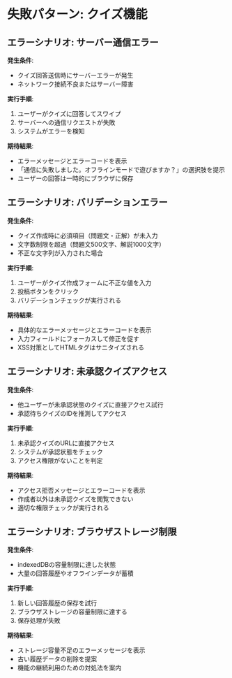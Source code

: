 # 失敗パターン: クイズ機能

## エラーシナリオ: サーバー通信エラー

**発生条件**:

- クイズ回答送信時にサーバーエラーが発生
- ネットワーク接続不良またはサーバー障害

**実行手順**:

1. ユーザーがクイズに回答してスワイプ
2. サーバーへの通信リクエストが失敗
3. システムがエラーを検知

**期待結果**:

- エラーメッセージとエラーコードを表示
- 「通信に失敗しました。オフラインモードで遊びますか？」の選択肢を提示
- ユーザーの回答は一時的にブラウザに保存

## エラーシナリオ: バリデーションエラー

**発生条件**:

- クイズ作成時に必須項目（問題文・正解）が未入力
- 文字数制限を超過（問題文500文字、解説1000文字）
- 不正な文字列が入力された場合

**実行手順**:

1. ユーザーがクイズ作成フォームに不正な値を入力
2. 投稿ボタンをクリック
3. バリデーションチェックが実行される

**期待結果**:

- 具体的なエラーメッセージとエラーコードを表示
- 入力フィールドにフォーカスして修正を促す
- XSS対策としてHTMLタグはサニタイズされる

## エラーシナリオ: 未承認クイズアクセス

**発生条件**:

- 他ユーザーが未承認状態のクイズに直接アクセス試行
- 承認待ちクイズのIDを推測してアクセス

**実行手順**:

1. 未承認クイズのURLに直接アクセス
2. システムが承認状態をチェック
3. アクセス権限がないことを判定

**期待結果**:

- アクセス拒否メッセージとエラーコードを表示
- 作成者以外は未承認クイズを閲覧できない
- 適切な権限チェックが実行される

## エラーシナリオ: ブラウザストレージ制限

**発生条件**:

- indexedDBの容量制限に達した状態
- 大量の回答履歴やオフラインデータが蓄積

**実行手順**:

1. 新しい回答履歴の保存を試行
2. ブラウザストレージの容量制限に達する
3. 保存処理が失敗

**期待結果**:

- ストレージ容量不足のエラーメッセージを表示
- 古い履歴データの削除を提案
- 機能の継続利用のための対処法を案内

